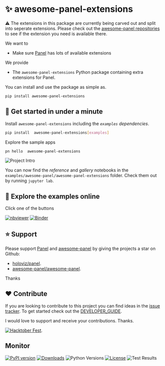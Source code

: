 # ✨ awesome-panel-extensions

⚠️ The extensions in this package are currently being carved out and split into seperate
extensions. Please check out the
[awesome-panel repositories](https://github.com/orgs/awesome-panel/repositories) to see if the
extension you need is available there.

We want to

- Make sure [Panel](https://panel.holoviz.org/) has lots of available extensions

We provide

- The `awesome-panel-extensions` Python package containing extra extensions for Panel.

You can install and use the package as simple as.

```bash
pip install awesome-panel-extensions
```

## 🚀 Get started in under a minute

Install `awesome-panel-extensions` including the *`examples` dependencies*.

```bash
pip install  awesome-panel-extensions[examples]
```

Explore the sample apps

```bash
pn hello  awesome-panel-extensions
```

![Project Intro](https://raw.githubusercontent.com/awesome-panel/awesome-panel-extensions/main/assets/videos/pn-hello-awesome-panel-extensions.gif)

You can now find the *reference* and *gallery* notebooks in the `examples/awesome-panel/awesome-panel-extensions` folder. Check them out by running `jupyter lab`.

## 📒 Explore the examples online

Click one of the buttons

[![nbviewer](https://raw.githubusercontent.com/jupyter/design/master/logos/Badges/nbviewer_badge.svg)](https://nbviewer.org/github/awesome-panel/awesome-panel-extensions/tree/main/examples/)
[![Binder](https://mybinder.org/badge_logo.svg)](https://mybinder.org/v2/gh/awesome-panel/awesome-panel-extensions/HEAD)

## ⭐ Support

Please support [Panel](https://panel.holoviz.org) and
[awesome-panel](https://awesome-panel.org) by giving the projects a star on Github:

- [holoviz/panel](https://github.com/holoviz/panel).
- [awesome-panel/awesome-panel](https://github.com/awesome-panel/awesome-panel).

Thanks

## ❤️ Contribute

If you are looking to contribute to this project you can find ideas in the [issue tracker](https://github.com/awesome-panel/awesome-panel-extensions/issues). To get started check out the [DEVELOPER_GUIDE](DEVELOPER_GUIDE.md).

I would love to support and receive your contributions. Thanks.

[![Hacktober Fest](https://github.blog/wp-content/uploads/2022/10/hacktoberfestbanner.jpeg?fit=1200%2C630)](https://github.com/awesome-panel/awesome-panel-extensions/issues).

## Monitor

[![PyPI version](https://badge.fury.io/py/panel-highcharts.svg)](https://pypi.org/project/awesome-panel-extensions/)
[![Downloads](https://pepy.tech/badge/panel-highcharts/month)](https://pepy.tech/project/awesome-panel-extensions)
![Python Versions](https://img.shields.io/badge/python-3.7%20%7C%203.8%20%7C%203.9%20%7C%203.10-blue)
[![License](https://img.shields.io/badge/License-MIT%202.0-blue.svg)](https://opensource.org/licenses/MIT)
![Test Results](https://github.com/awesome-panel/awesome-panel-extensions/actions/workflows/tests.yaml/badge.svg?branch=main)
